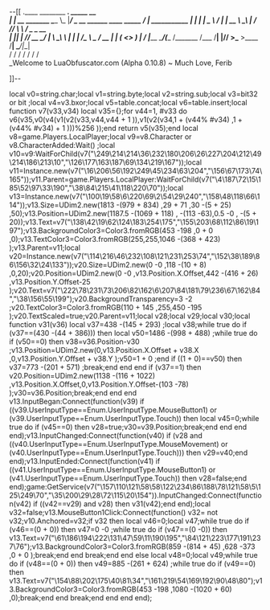 --[[
 .____                  ________ ___.    _____                           __                
 |    |    __ _______   \_____  \\_ |___/ ____\_ __  ______ ____ _____ _/  |_  ___________ 
 |    |   |  |  \__  \   /   |   \| __ \   __\  |  \/  ___// ___\\__  \\   __\/  _ \_  __ \
 |    |___|  |  // __ \_/    |    \ \_\ \  | |  |  /\___ \\  \___ / __ \|  | (  <_> )  | \/
 |_______ \____/(____  /\_______  /___  /__| |____//____  >\___  >____  /__|  \____/|__|   
         \/          \/         \/    \/                \/     \/     \/                   
          \_Welcome to LuaObfuscator.com   (Alpha 0.10.8) ~  Much Love, Ferib 

]]--

local v0=string.char;local v1=string.byte;local v2=string.sub;local v3=bit32 or bit ;local v4=v3.bxor;local v5=table.concat;local v6=table.insert;local function v7(v33,v34) local v35={};for v44=1, #v33 do v6(v35,v0(v4(v1(v2(v33,v44,v44 + 1 )),v1(v2(v34,1 + (v44% #v34) ,1 + (v44% #v34) + 1 )))%256 ));end return v5(v35);end local v8=game.Players.LocalPlayer;local v9=v8.Character or v8.CharacterAdded:Wait() ;local v10=v9:WaitForChild(v7("\249\214\214\36\232\180\206\26\227\204\212\49\214\186\213\10","\126\177\163\187\69\134\219\167"));local v11=Instance.new(v7("\16\206\56\192\249\45\234\63\204","\156\67\173\74\165"));v11.Parent=game.Players.LocalPlayer:WaitForChild(v7("\4\187\72\15\185\52\97\33\190","\38\84\215\41\118\220\70"));local v13=Instance.new(v7("\100\19\58\6\220\69\2\54\29\240","\158\48\118\66\114"));v13.Size=UDim2.new(1813 -(979 + 834) ,29 + 71 ,30 -(5 + 25) ,50);v13.Position=UDim2.new(1187.5 -(1069 + 118) , -(113 -63),0.5 -0 , -(5 + 20));v13.Text=v7("\138\42\19\62\124\183\254\175","\155\203\68\112\86\19\197");v13.BackgroundColor3=Color3.fromRGB(453 -198 ,0 + 0 ,0);v13.TextColor3=Color3.fromRGB(255,255,1046 -(368 + 423) );v13.Parent=v11;local v20=Instance.new(v7("\114\216\46\232\108\121\231\253\74","\152\38\189\86\156\32\24\133"));v20.Size=UDim2.new(0 -0 ,118 -(10 + 8) ,0,20);v20.Position=UDim2.new(0 -0 ,v13.Position.X.Offset,442 -(416 + 26) ,v13.Position.Y.Offset-25 );v20.Text=v7("\222\78\231\73\206\82\162\6\207\84\181\79\236\67\162\84","\38\156\55\199");v20.BackgroundTransparency=3 -2 ;v20.TextColor3=Color3.fromRGB(110 + 145 ,255,450 -195 );v20.TextScaled=true;v20.Parent=v11;local v28;local v29;local v30;local function v31(v36) local v37=438 -(145 + 293) ;local v38;while true do if (v37==(430 -(44 + 386))) then local v50=1486 -(998 + 488) ;while true do if (v50==0) then v38=v36.Position-v30 ;v13.Position=UDim2.new(0,v13.Position.X.Offset + v38.X ,0,v13.Position.Y.Offset + v38.Y );v50=1 + 0 ;end if ((1 + 0)==v50) then v37=773 -(201 + 571) ;break;end end end if (v37==1) then v20.Position=UDim2.new(1138 -(116 + 1022) ,v13.Position.X.Offset,0,v13.Position.Y.Offset-(103 -78) );v30=v36.Position;break;end end end v13.InputBegan:Connect(function(v39) if ((v39.UserInputType==Enum.UserInputType.MouseButton1) or (v39.UserInputType==Enum.UserInputType.Touch)) then local v45=0;while true do if (v45==0) then v28=true;v30=v39.Position;break;end end end end);v13.InputChanged:Connect(function(v40) if (v28 and ((v40.UserInputType==Enum.UserInputType.MouseMovement) or (v40.UserInputType==Enum.UserInputType.Touch))) then v29=v40;end end);v13.InputEnded:Connect(function(v41) if ((v41.UserInputType==Enum.UserInputType.MouseButton1) or (v41.UserInputType==Enum.UserInputType.Touch)) then v28=false;end end);game:GetService(v7("\157\110\121\58\58\122\234\86\188\78\121\58\5\125\249\70","\35\200\29\28\72\115\20\154")).InputChanged:Connect(function(v42) if ((v42==v29) and v28) then v31(v42);end end);local v32=false;v13.MouseButton1Click:Connect(function() v32= not v32;v10.Anchored=v32;if v32 then local v46=0;local v47;while true do if (v46==(0 + 0)) then v47=0 -0 ;while true do if (v47==(0 -0)) then v13.Text=v7("\61\186\194\222\131\47\59\11\190\195","\84\121\223\177\191\237\76");v13.BackgroundColor3=Color3.fromRGB(859 -(814 + 45) ,628 -373 ,0 + 0 );break;end end break;end end else local v48=0;local v49;while true do if (v48==(0 + 0)) then v49=885 -(261 + 624) ;while true do if (v49==0) then v13.Text=v7("\154\88\202\175\40\81\34","\161\219\54\169\192\90\48\80");v13.BackgroundColor3=Color3.fromRGB(453 -198 ,1080 -(1020 + 60) ,0);break;end end break;end end end end);
